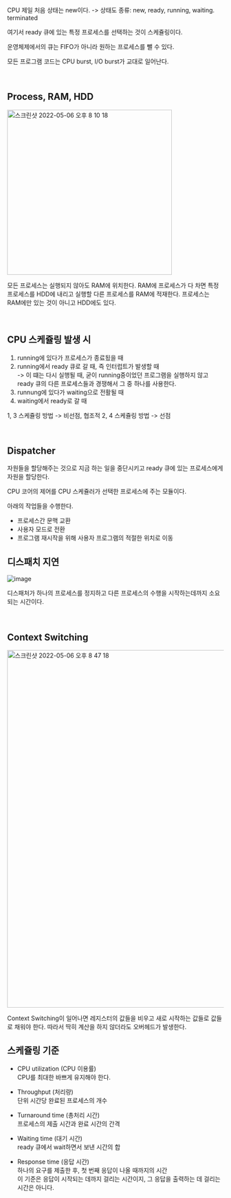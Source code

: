 CPU 제일 처음 상태는 new이다. -> 상태도 종류: new, ready, running, waiting. terminated

여기서 ready 큐에 있는 특정 프로세스를 선택하는 것이 스케쥴링이다.

운영체제에서의 큐는 FIFO가 아니라 원하는 프로세스를 뺄 수 있다.

모든 프로그램 코드는 CPU burst, I/O burst가 교대로 일어난다.

<br/>

## Process, RAM, HDD

<img width="383" alt="스크린샷 2022-05-06 오후 8 10 18" src="https://user-images.githubusercontent.com/67616146/167120936-2ba80296-c91e-4010-97ee-a0bbd6fc6cf9.png">

모든 프로세스는 실행되지 않아도 RAM에 위치한다.
RAM에 프로세스가 다 차면 특정 프로세스를 HDD에 내리고 실행할 다른 프로세스를 RAM에 적재한다.
프로세스는 RAM에만 있는 것이 아니고 HDD에도 있다.

<br/>

## CPU 스케쥴링 발생 시

1. running에 있다가 프로세스가 종료됬을 때
2. running에서 ready 큐로 갈 때, 즉 인터럽트가 발생할 때 <br/>-> 이 떄는 다시 실행될 때, 굳이 running중이었던 프로그램을 실행하지 않고 ready 큐의 다른 프로세스들과 경쟁해서 그 중 하나를 사용한다.
3. runnung에 있다가 waiting으로 전활될 때
4. waiting에서 ready로 갈 때

1, 3 스케쥴링 방법 -> 비선점, 협조적
2, 4 스케쥴링 방법 -> 선점

<br/>

## Dispatcher

자원들을 할당해주는 것으로 지금 하는 일을 중단시키고 ready 큐에 있는 프로세스에게 자원을 할당한다.

CPU 코어의 제어를 CPU 스케쥴러가 선택한 프로세스에 주는 모듈이다.

아래의 작업들을 수행한다.

- 프로세스간 문맥 교환
- 사용자 모드로 전환
- 프로그램 재시작을 위해 사용자 프로그램의 적절한 위치로 이동

## 디스패치 지연

![image](https://user-images.githubusercontent.com/67616146/167305574-cac890d3-936b-40ac-b320-ef23ce1735b4.png)

디스패처가 하나의 프로세스를 정지하고 다른 프로세스의 수행을 시작하는데까지 소요되는 시간이다.

<br/>

## Context Switching

<img width="830" alt="스크린샷 2022-05-06 오후 8 47 18" src="https://user-images.githubusercontent.com/67616146/167125579-591828a8-0187-4352-aec0-b50e1bc28b24.png">

Context Switching이 일어나면 레지스터의 값들을 비우고 새로 시작하는 값들로 값들로 채워야 한다. 따라서 딱히 계산을 하지 않더라도 오버헤드가 발생한다.

## 스케쥴링 기준

- CPU utilization (CPU 이용률) <br/>
  CPU를 최대한 바쁘게 유지해야 한다.

- Throughput (처리량) <br/>
  단위 시간당 완료된 프로세스의 개수

- Turnaround time (총처리 시간) <br/>
  프로세스의 제출 시간과 완료 시간의 간격

- Waiting time (대기 시간) <br/>
  ready 큐에서 wait하면서 보낸 시간의 합

- Response time (응답 시간) <br/>
  하나의 요구를 제출한 후, 첫 번째 응답이 나올 때까지의 시간<br/>
  이 기준은 응답이 시작되는 데까지 걸리는 시간이지, 그 응답을 출력하는 데 걸리는 시간은 아니다.
